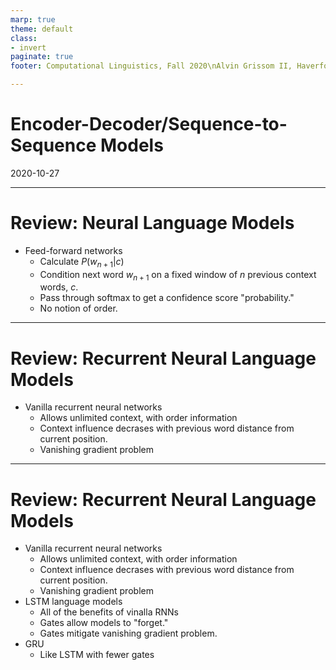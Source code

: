 ```yaml
---
marp: true
theme: default
class:
- invert
paginate: true
footer: Computational Linguistics, Fall 2020\nAlvin Grissom II, Haverford College

---
```

# Encoder-Decoder/Sequence-to-Sequence Models
2020-10-27

---
# Review: Neural Language Models

* Feed-forward networks
    * Calculate $P(w_{n+1}|c)$
    * Condition next word $w_{n+1}$ on a fixed window of $n$ previous context words, $c$.
    * Pass through softmax to get a confidence score "probability."
    * No notion of order.

---
# Review: Recurrent Neural Language Models
* Vanilla recurrent neural networks
    * Allows unlimited context, with order information
    * Context influence decrases with previous word distance from current position.
    * Vanishing gradient problem

---
# Review: Recurrent Neural Language Models
* Vanilla recurrent neural networks
    * Allows unlimited context, with order information
    * Context influence decrases with previous word distance from current position.
    * Vanishing gradient problem
* LSTM language models
    * All of the benefits of vinalla RNNs
    * Gates allow models to "forget."
    * Gates mitigate vanishing gradient problem.
* GRU
    * Like LSTM with fewer gates
